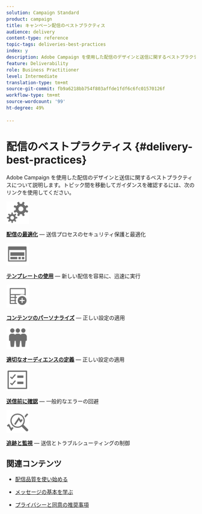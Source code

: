```yaml
---
solution: Campaign Standard
product: campaign
title: キャンペーン配信のベストプラクティス
audience: delivery
content-type: reference
topic-tags: deliveries-best-practices
index: y
description: Adobe Campaign を使用した配信のデザインと送信に関するベストプラクティスについて説明します。
feature: Deliverability
role: Business Practitioner
level: Intermediate
translation-type: tm+mt
source-git-commit: fb9a6218bb754f803affde1fdf6c6fc01570126f
workflow-type: tm+mt
source-wordcount: '99'
ht-degree: 49%

---
```



# 配信のベストプラクティス {#delivery-best-practices}

Adobe Campaign を使用した配信のデザインと送信に関するベストプラクティスについて説明します。トピック間を移動してガイダンスを確認するには、次のリンクを使用してください。

<img src="assets/do-not-localize/optimize.svg"  width="60px">

**[配信の最適化](optimize-delivery.md)**  — 送信プロセスのセキュリティ保護と最適化

<img src="assets/do-not-localize/design.svg"  width="60px">

**[テンプレートの使用](use-templates.md)**  — 新しい配信を容易に、迅速に実行

<img src="assets/do-not-localize/custom.svg"  width="60px">

**[コンテンツのパーソナライズ](design-and-personalize.md)**  — 正しい設定の適用

<img src="assets/do-not-localize/profiles.svg"  width="60px">

**[適切なオーディエンスの定義](define-the-right-audience.md)**  — 正しい設定の適用

<img src="assets/do-not-localize/start.svg"  width="60px">

**[送信前に確認](check-before-sending.md)**  — 一般的なエラーの回避

<img src="assets/do-not-localize/troubleshoot.svg"  width="60px">

**[追跡と監視](track-and-monitor.md)**  — 送信とトラブルシューティングの制御

## 関連コンテンツ

* [配信品質を使い始める](../../sending/using/about-deliverability.md)

* [メッセージの基本を学ぶ](../../channels/using/get-started-communication-channels.md)

* [プライバシーと同意の推奨事項](../../start/using/privacy.md)
